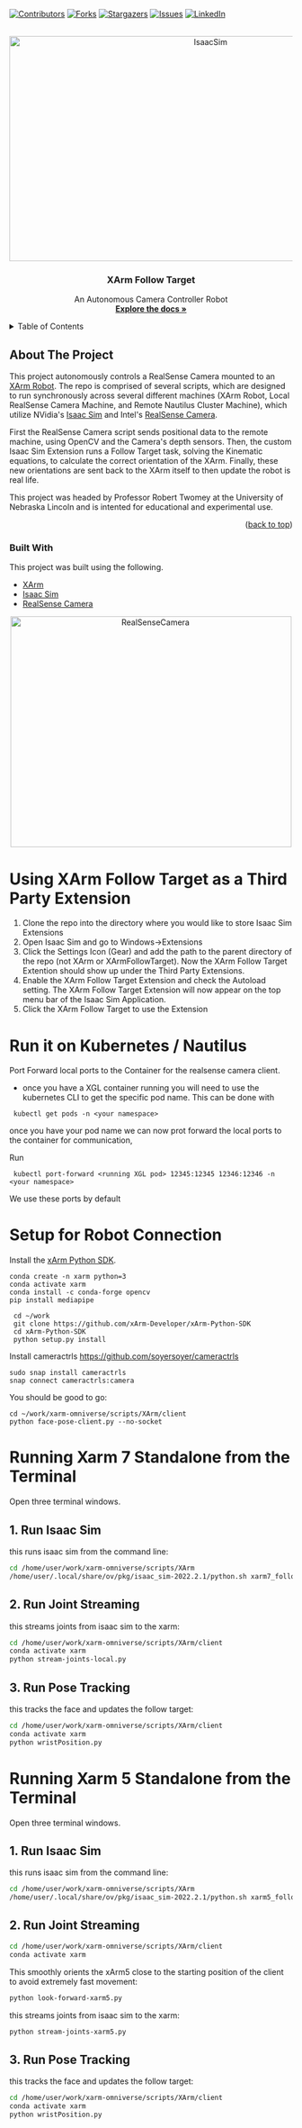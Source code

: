 <a name="readme-top"></a>

<!-- PROJECT SHIELDS -->
<!--
*** I'm using markdown "reference style" links for readability.
*** Reference links are enclosed in brackets [ ] instead of parentheses ( ).
*** See the bottom of this document for the declaration of the reference variables
*** for contributors-url, forks-url, etc. This is an optional, concise syntax you may use.
*** https://www.markdownguide.org/basic-syntax/#reference-style-links
-->
[![Contributors][contributors-shield]][contributors-url]
[![Forks][forks-shield]][forks-url]
[![Stargazers][stars-shield]][stars-url]
[![Issues][issues-shield]][issues-url]
[![LinkedIn][linkedin-shield]][linkedin-url]



<!-- PROJECT LOGO -->
<br />
<div align="center">
  <a href="https://github/MatthewDZane/XArmFollowTarget/images/IsaacSim.png">
    <img src="images/IsaacSim.png" alt="IsaacSim" width="700" height="400">
  </a>

  <h3 align="center">XArm Follow Target</h3>

  <p align="center">
    An Autonomous Camera Controller Robot
    <br />
    <a href="https://github/MatthewDZane/XArmFollowTarget"><strong>Explore the docs »</strong></a>
    <br />
    </a>
  </p>
</div>

<!-- TABLE OF CONTENTS -->
<details>
  <summary>Table of Contents</summary>
  <ol>
    <li>
      <a href="#about-the-project">About The Project</a>
      <ul>
        <li><a href="#built-with">Built With</a></li>
      </ul>
    </li>
    <li>
      <a href="#using-xarm-follow-target-as-a-third-party-extension">Using Xarm Follow Target as a Third Party Extension</a>
    </li>
  </ol>
</details>



<!-- ABOUT THE PROJECT -->
## About The Project

This project autonomously controls a RealSense Camera mounted to an [XArm Robot](https://www.ufactory.cc/xarm-collaborative-robot). The repo is comprised of several scripts, which are designed to run synchronously across several different machines (XArm Robot, Local RealSense Camera Machine, and Remote Nautilus Cluster Machine), which utilize NVidia's [Isaac Sim](https://developer.nvidia.com/isaac-sim) and Intel's [RealSense Camera](https://www.intelrealsense.com/). 

First the RealSense Camera script sends positional data to the remote machine, using OpenCV and the Camera's depth sensors. Then, the custom Isaac Sim Extension runs a Follow Target task, solving the Kinematic equations, to calculate the correct orientation of the XArm. Finally, these new orientations are sent back to the XArm itself to then update the robot is real life.

This project was headed by Professor Robert Twomey at the University of Nebraska Lincoln and is intented for educational and experimental use.

<p align="right">(<a href="#readme-top">back to top</a>)</p>



### Built With

This project was built using the following. 

* [XArm](https://www.ufactory.cc/xarm-collaborative-robot)
* [Isaac Sim](https://developer.nvidia.com/isaac-sim)
* [RealSense Camera](https://www.intelrealsense.com/)

<div align="center">
  <a href="https://gitlab.nrp-nautilus.io/MatthewZane/XArmFollowTarget/images/RealSenseCamera.png">
    <img src="images/RealSenseCamera.png" alt="RealSenseCamera" width="500" height="410">
  </a>
</div>

# Using XArm Follow Target as a Third Party Extension
1. Clone the repo into the directory where you would like to store Isaac Sim Extensions
2. Open Isaac Sim and go to Windows->Extensions
3. Click the Settings Icon (Gear) and add the path to the parent directory of the repo (not XArm or XArmFollowTarget). Now the XArm Follow Target Extention should show up under the Third Party Extensions.
4. Enable the XArm Follow Target Extension and check the Autoload setting. The XArm Follow Target Extension will now appear on the top menu bar of the Isaac Sim Application.
5. Click the XArm Follow Target to use the Extension

# Run it on Kubernetes / Nautilus
Port Forward local ports to the Container for the realsense camera client. 
- once you have a XGL container running you will need to use the kubernetes CLI to get the specific pod name. This can be done with 

```
 kubectl get pods -n <your namespace>
```
once you have your pod name we can now prot forward the local ports to the container for communication, 

Run 
```
 kubectl port-forward <running XGL pod> 12345:12345 12346:12346 -n <your namespace>

```
We use these ports by default 

# Setup for Robot Connection
Install the [xArm Python SDK](https://github.com/xArm-Developer/xArm-Python-SDK).

```
conda create -n xarm python=3
conda activate xarm
conda install -c conda-forge opencv
pip install mediapipe
```

```
 cd ~/work
 git clone https://github.com/xArm-Developer/xArm-Python-SDK
 cd xArm-Python-SDK
 python setup.py install
```

Install cameractrls https://github.com/soyersoyer/cameractrls

```
sudo snap install cameractrls
snap connect cameractrls:camera

```

You should be good to go:
```
cd ~/work/xarm-omniverse/scripts/XArm/client
python face-pose-client.py --no-socket
```

# Running Xarm 7 Standalone from the Terminal

Open three terminal windows. 

## 1. Run Isaac Sim

this runs isaac sim from the command line:  
```bash
cd /home/user/work/xarm-omniverse/scripts/XArm
/home/user/.local/share/ov/pkg/isaac_sim-2022.2.1/python.sh xarm7_follow_target_with_standalone.py
```

## 2. Run Joint Streaming

this streams joints from isaac sim to the xarm: 
```bash
cd /home/user/work/xarm-omniverse/scripts/XArm/client
conda activate xarm
python stream-joints-local.py
```


## 3. Run Pose Tracking
this tracks the face and updates the follow target: 
```bash
cd /home/user/work/xarm-omniverse/scripts/XArm/client
conda activate xarm
python wristPosition.py
```

# Running Xarm 5 Standalone from the Terminal

Open three terminal windows. 

## 1. Run Isaac Sim

this runs isaac sim from the command line:  
```bash
cd /home/user/work/xarm-omniverse/scripts/XArm
/home/user/.local/share/ov/pkg/isaac_sim-2022.2.1/python.sh xarm5_follow_target_with_standalone.py
```

## 2. Run Joint Streaming


```bash
cd /home/user/work/xarm-omniverse/scripts/XArm/client
conda activate xarm
```
This smoothly orients the xArm5 close to the starting position of the client to avoid extremely fast movement:
```bash
python look-forward-xarm5.py
```
this streams joints from isaac sim to the xarm: 
```bash
python stream-joints-xarm5.py
```


## 3. Run Pose Tracking
this tracks the face and updates the follow target: 
```bash
cd /home/user/work/xarm-omniverse/scripts/XArm/client
conda activate xarm
python wristPosition.py
```



<!-- MARKDOWN LINKS & IMAGES -->
<!-- https://www.markdownguide.org/basic-syntax/#reference-style-links -->
[contributors-shield]: https://img.shields.io/github/contributors/MatthewDZane/XArmFollowTarget.svg?style=for-the-badge
[contributors-url]: https://gitlab.nrp-nautilus.io/MatthewZane/XArmFollowTarget/graphs/contributors
[forks-shield]: https://img.shields.io/github/forks/MatthewDZane/XArmFollowTarget.svg?style=for-the-badge
[forks-url]: https://gitlab.nrp-nautilus.io/MatthewZane/XArmFollowTarget/network/members
[stars-shield]: https://img.shields.io/github/stars/MatthewDZane/XArmFollowTarget.svg?style=for-the-badge
[stars-url]: https://gitlab.nrp-nautilus.io/MatthewZane/XArmFollowTarget/stargazers
[issues-shield]: https://img.shields.io/github/issues/MatthewDZane/XArmFollowTarget.svg?style=for-the-badge
[issues-url]: https://gitlab.nrp-nautilus.io/MatthewZane/XArmFollowTarget/issues
[linkedin-shield]: https://img.shields.io/badge/-LinkedIn-black.svg?style=for-the-badge&logo=linkedin&colorB=555
[linkedin-url]: https://linkedin.com/in/matthewdzane
